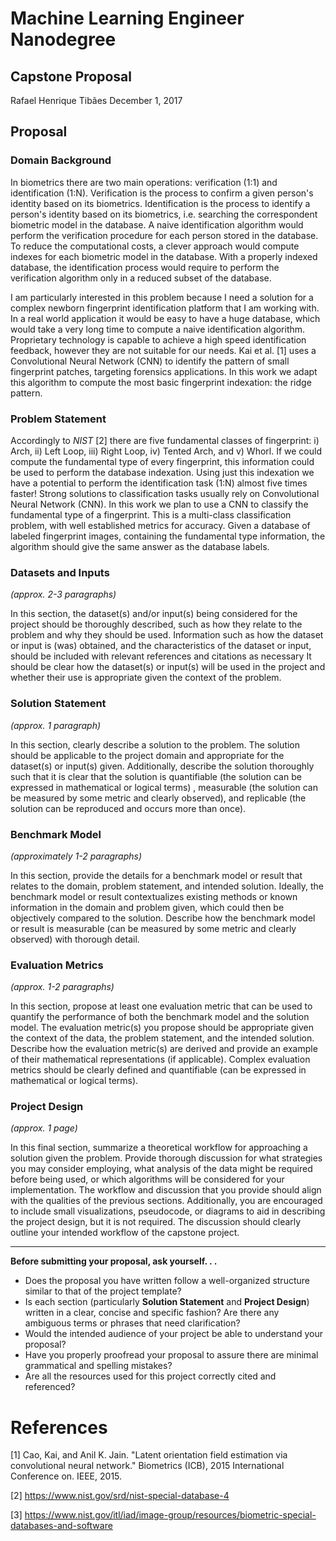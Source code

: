 # Machine Learning Engineer Nanodegree

## Capstone Proposal

Rafael Henrique Tibães
December 1, 2017

## Proposal

### Domain Background

In biometrics there are two main operations: verification (1:1) and identification (1:N). Verification is the process to confirm a given person's identity based on its biometrics. Identification is the process to identify a person's identity based on its biometrics, i.e. searching the correspondent biometric model in the database. A naive identification algorithm would perform the verification procedure for each person stored in the database. To reduce the computational costs, a clever approach would compute indexes for each biometric model in the database. With a properly indexed database, the identification process would require to perform the verification algorithm only in a reduced subset of the database.

I am particularly interested in this problem because I need a solution for a complex newborn fingerprint identification platform that I am working with. In a real world application it would be easy to have a huge database, which would take a very long time to compute a naive identification algorithm. Proprietary technology is capable to achieve a high speed identification feedback, however they are not suitable for our needs. Kai et al. [1] uses a Convolutional Neural Network (CNN) to identify the pattern of small fingerprint patches, targeting forensics applications. In this work we adapt this algorithm to compute the most basic fingerprint indexation: the ridge pattern.

### Problem Statement

Accordingly to _NIST_ [2] there are five fundamental classes of fingerprint: i) Arch, ii) Left Loop, iii) Right Loop, iv) Tented Arch, and v) Whorl. If we could compute the fundamental type of every fingerprint, this information could be used to perform the database indexation. Using just this indexation we have a potential to perform the identification task (1:N) almost five times faster! Strong solutions to classification tasks usually rely on Convolutional Neural Network (CNN). In this work we plan to use a CNN to classify the fundamental type of a fingerprint. This is a multi-class classification problem, with well established metrics for accuracy. Given a database of labeled fingerprint images, containing the fundamental type information, the algorithm should give the same answer as the database labels.

### Datasets and Inputs
_(approx. 2-3 paragraphs)_

In this section, the dataset(s) and/or input(s) being considered for the project should be thoroughly described, such as how they relate to the problem and why they should be used. Information such as how the dataset or input is (was) obtained, and the characteristics of the dataset or input, should be included with relevant references and citations as necessary It should be clear how the dataset(s) or input(s) will be used in the project and whether their use is appropriate given the context of the problem.

### Solution Statement
_(approx. 1 paragraph)_

In this section, clearly describe a solution to the problem. The solution should be applicable to the project domain and appropriate for the dataset(s) or input(s) given. Additionally, describe the solution thoroughly such that it is clear that the solution is quantifiable (the solution can be expressed in mathematical or logical terms) , measurable (the solution can be measured by some metric and clearly observed), and replicable (the solution can be reproduced and occurs more than once).

### Benchmark Model
_(approximately 1-2 paragraphs)_

In this section, provide the details for a benchmark model or result that relates to the domain, problem statement, and intended solution. Ideally, the benchmark model or result contextualizes existing methods or known information in the domain and problem given, which could then be objectively compared to the solution. Describe how the benchmark model or result is measurable (can be measured by some metric and clearly observed) with thorough detail.

### Evaluation Metrics
_(approx. 1-2 paragraphs)_

In this section, propose at least one evaluation metric that can be used to quantify the performance of both the benchmark model and the solution model. The evaluation metric(s) you propose should be appropriate given the context of the data, the problem statement, and the intended solution. Describe how the evaluation metric(s) are derived and provide an example of their mathematical representations (if applicable). Complex evaluation metrics should be clearly defined and quantifiable (can be expressed in mathematical or logical terms).

### Project Design
_(approx. 1 page)_

In this final section, summarize a theoretical workflow for approaching a solution given the problem. Provide thorough discussion for what strategies you may consider employing, what analysis of the data might be required before being used, or which algorithms will be considered for your implementation. The workflow and discussion that you provide should align with the qualities of the previous sections. Additionally, you are encouraged to include small visualizations, pseudocode, or diagrams to aid in describing the project design, but it is not required. The discussion should clearly outline your intended workflow of the capstone project.

-----------

**Before submitting your proposal, ask yourself. . .**

- Does the proposal you have written follow a well-organized structure similar to that of the project template?
- Is each section (particularly **Solution Statement** and **Project Design**) written in a clear, concise and specific fashion? Are there any ambiguous terms or phrases that need clarification?
- Would the intended audience of your project be able to understand your proposal?
- Have you properly proofread your proposal to assure there are minimal grammatical and spelling mistakes?
- Are all the resources used for this project correctly cited and referenced?

# References

[1] Cao, Kai, and Anil K. Jain. "Latent orientation field estimation via convolutional neural network." Biometrics (ICB), 2015 International Conference on. IEEE, 2015.

[2] https://www.nist.gov/srd/nist-special-database-4

[3] https://www.nist.gov/itl/iad/image-group/resources/biometric-special-databases-and-software